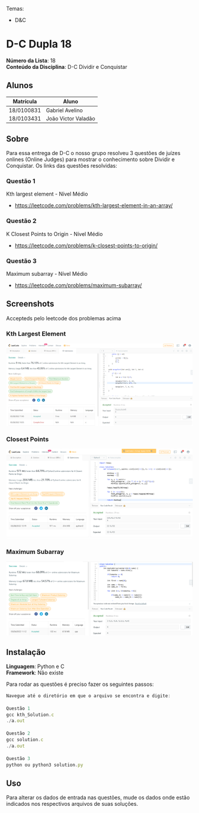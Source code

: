 
Temas:
 - D&C

# D-C Dupla 18

**Número da Lista**: 18<br>
**Conteúdo da Disciplina**: D-C Dividir e Conquistar<br>

## Alunos
|Matrícula | Aluno |
| -- | -- |
| 18/0100831  |  Gabriel Avelino |
| 18/0103431  |  João Victor Valadão |

## Sobre 
Para essa entrega de D-C o nosso grupo resolveu 3 questões de juízes onlines (Online Judges) para mostrar o conhecimento sobre Dividir e Conquistar. Os links das questões resolvidas:

### Questão 1
Kth largest element - Nível Médio
- https://leetcode.com/problems/kth-largest-element-in-an-array/

### Questão 2
K Closest Points to Origin - Nível Médio
- https://leetcode.com/problems/k-closest-points-to-origin/

### Questão 3
Maximum subarray - Nível Médio
- https://leetcode.com/problems/maximum-subarray/

## Screenshots

Accepteds pelo leetcode dos problemas acima

### Kth Largest Element
![Kth](./assets/PA_exerc_1.png)

### Closest Points
![Closest](./assets/PA_exerc_2.png)

### Maximum Subarray
![Maximum](./assets/PA_exerc_3.png)

## Instalação 
**Linguagem**: Python e C<br>
**Framework**: Não existe<br>

Para rodar as questões é preciso fazer os seguintes passos: 

```jsx
Navegue até o diretório em que o arquivo se encontra e digite:

Questão 1
gcc kth_Solution.c
./a.out

Questão 2
gcc solution.c
./a.out

Questão 3
python ou python3 solution.py

```

## Uso 
Para alterar os dados de entrada nas questões, mude os dados onde estão indicados nos respectivos arquivos de suas soluções.





